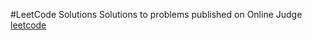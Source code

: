 #LeetCode Solutions
Solutions to problems published on Online Judge [leetcode](https://oj.leetcode.com)
